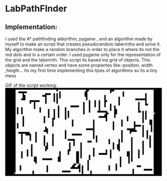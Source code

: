 # LabPathFInder
 
## Implementation:
I used the A* pathfinding aldorithm, pygame , and an algorithm made by myself to make an script that creates pseudorandom laberinths and solve it.
My algorithm make a random branches in order to place it where its not the red dots and in a certain order.
I used pygame only for the representation of the grid and the laberinth.
This script its based ina  grid of objects. This objects are named vertex and have some propiertes like: position, width ,heigth...
Its my first time implementing this tipes of algorithms so its a tiny mess

GIF of the script working:
![](ScriptGif.gif)
